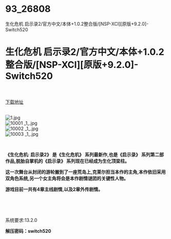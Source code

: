 # 93_26808
生化危机 启示录2/官方中文/本体+1.0.2整合版/[NSP-XCI][原版+9.2.0]-Switch520
# 生化危机 启示录2/官方中文/本体+1.0.2整合版/[NSP-XCI][原版+9.2.0]-Switch520
 <br/></br>
[下载地址](https://www.switch520.cc/article/26808 "下载地址")
<br/></br>

<p><img title="1.jpg" src="https://www.switch520.cc/muke_img/2022_02_01_fda935bd052f4.jpg" alt="1.jpg"><br>
<img title="10001 _1_.jpg" src="https://www.switch520.cc/muke_img/2022_02_01_c613b860a370f.jpg" alt="10001 _1_.jpg"><br>
<img title="10002 _1_.jpg" src="https://www.switch520.cc/muke_img/2022_02_01_65d2b00477c0d.jpg" alt="10002 _1_.jpg"><br>
<img title="10003 _1_.jpg" src="https://www.switch520.cc/muke_img/2022_02_01_d0f54690c2dc9.jpg" alt="10003 _1_.jpg"></p>
<p>&nbsp;</p>
<p><strong>《生化危机: 启示录2》 是《生化危机》 系列最新作,也是《启示录》 系列第二部作品,脱胎自掌机的《启示录》 系列现在已经成为生化顶梁柱。 </strong></p>
<p><strong>这一次舞台从封闭的游轮搬到了一座荒岛上,克莱尔担当本作的主角,本作依旧采用双角色系统,另一个女主角将会是本作剧情谜团的关键性人物。 </strong></p>
<p><strong>游戏目前一共有4章主线剧情,以及2章外传剧情。</strong></p>
<p>&nbsp;</p>
<p>&nbsp;</p>
<p>系统要求:13.2.0</p>
<p><strong>解压密码：switch520</strong></p>


